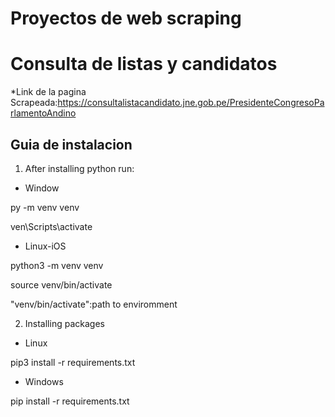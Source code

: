 # Proyectos de web scraping

# Consulta de listas y candidatos
*Link de la pagina Scrapeada:https://consultalistacandidato.jne.gob.pe/PresidenteCongresoParlamentoAndino

## Guia de instalacion


1. After installing python run:

- Window

py -m venv venv

ven\Scripts\activate

- Linux-iOS

python3 -m venv venv

source venv/bin/activate

"venv/bin/activate":path to enviromment

2. Installing packages

- Linux

pip3 install -r requirements.txt

- Windows

pip install -r requirements.txt

